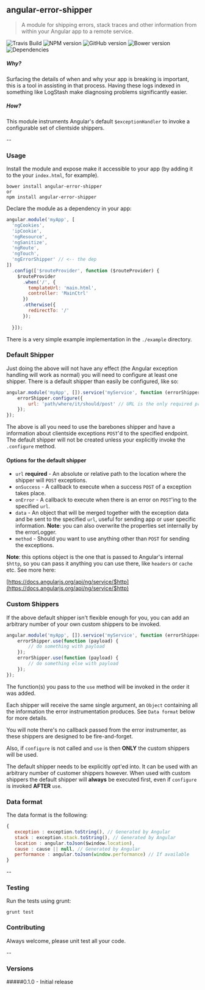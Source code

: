 ## angular-error-shipper

> A module for shipping errors, stack traces and other information from within your Angular app to a remote service.

![Travis Build](https://api.travis-ci.org/Joe8Bit/angular-error-shipper.svg)
![NPM version](https://badge.fury.io/js/angular-error-shipper.svg)
![GitHub version](https://badge.fury.io/gh/Joe8bit%2Fangular-error-shipper.svg)
![Bower version](https://badge.fury.io/bo/angular-error-shipper.svg)
![Dependencies](https://david-dm.org/Joe8Bit/angular-error-shipper.png)

##### Why?
Surfacing the details of when and why your app is breaking is important, this is a tool in assisting in that process. Having these logs indexed in something like LogStash make diagnosing problems significantly easier.

##### How?
This module instruments Angular's default `$exceptionHandler` to invoke a configurable set of clientside shippers.

--

### Usage

Install the module and expose make it accessible to your app (by adding it to the your `index.html`, for example).

```
bower install angular-error-shipper
or
npm install angular-error-shipper
```

Declare the module as a dependency in your app:

```javascript
angular.module('myApp', [
  'ngCookies',
  'ipCookie',
  'ngResource',
  'ngSanitize',
  'ngRoute',
  'ngTouch',
  'ngErrorShipper' // <-- the dep
])
  .config(['$routeProvider', function ($routeProvider) {
    $routeProvider
      .when('/', {
        templateUrl: 'main.html',
        controller: 'MainCtrl'
      })
      .otherwise({
        redirectTo: '/'
      });      
 
  }]);
```

There is a very simple example implementation in the `./example` directory.

### Default Shipper

Just doing the above will not have any effect (the Angular exception handling will work as normal) you will need to configure at least one shipper. There is a default shipper than easily be configured, like so:

```javascript
angular.module('myApp', []).service('myService', function (errorShipper) {
	errorShipper.configure({
		url: 'path/where/it/should/post' // URL is the only required property
	});
});
```

The above is all you need to use the barebones shipper and have a information about clientside exceptions `POST`'d to the specified endpoint. The default shipper will not be created unless your explicitly invoke the `.configure` method.

#### Options for the default shipper

* `url` **required** - An absolute or relative path to the location where the shipper will `POST` exceptions.
* `onSuccess` - A callback to execute when a success `POST` of a exception takes place.
* `onError` - A callback to execute when there is an error on `POST`'ing to the specified `url`.
* `data` - An object that will be merged together with the exception data and be sent to the specified `url`, useful for sending app or user specific information. **Note**: you can also overwrite the properties set internally by the errorLogger.
* `method` - Should you want to use anything other than `POST` for sending the exceptions.

**Note**: this options object is the one that is passed to Angular's internal `$http`, so you can pass it anything you can use there, like `headers` or `cache` etc. See more here:

[https://docs.angularjs.org/api/ng/service/$http](https://docs.angularjs.org/api/ng/service/$http)

### Custom Shippers
If the above default shipper isn't flexible enough for you, you can add an arbitrary number of your own custom shippers to be invoked.

```javascript
angular.module('myApp', []).service('myService', function (errorShipper) {
	errorShipper.use(function (payload) {
		// do something with payload
	});
	errorShipper.use(function (payload) {
		// do something else with payload
	});
});
```
The function(s) you pass to the `use` method will be invoked in the order it was added.

Each shipper will receive the same single argument, an `Object` containing all the information the error instrumentation produces. See `Data format` below for more details.

You will note there's no callback passed from the error instrumenter, as these shippers are designed to be fire-and-forget.

Also, if `configure` is not called and `use` is then **ONLY** the custom shippers will be used.

The default shipper needs to be explicitly opt'ed into. It can be used with an arbitrary number of customer shippers however. When used with custom shippers the default shipper will **always** be executed first, even if `configure` is invoked **AFTER** `use`.

### Data format
The data format is the following:

```javascript
{
   exception : exception.toString(), // Generated by Angular
   stack : exception.stack.toString(), // Generated by Angular
   location : angular.toJson($window.location),
   cause : cause || null, // Generated by Angular
   performance : angular.toJson(window.performance) // If available
}
```
--

### Testing
Run the tests using grunt:

```
grunt test
```

### Contributing
Always welcome, please unit test all your code.

--

### Versions

#####0.1.0 - Initial release